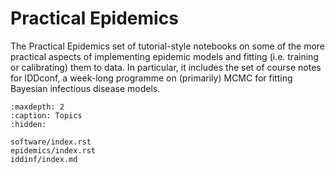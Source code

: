 # Practical Epidemics

The Practical Epidemics set of tutorial-style notebooks on some of the more practical
aspects of implementing epidemic models and fitting (i.e. training or calibrating) them to
data.  In particular, it includes the set of course notes for IDDconf, a week-long
programme on (primarily) MCMC for fitting Bayesian infectious disease models.

```{toctree}
:maxdepth: 2
:caption: Topics
:hidden:
  
software/index.rst
epidemics/index.rst
iddinf/index.md
```

<!-- introduction/index.md -->
<!-- software/python/index.md -->
<!-- iddinf/likelihoods/index.md -->
<!-- iddinf/mcmc/index.md -->
<!-- iddinf/mcmc/index.md -->
<!-- iddinf/data_augmentation/index.md -->
<!-- iddinf/smc/index.md -->
<!-- iddinf/case_studies/index.md -->


